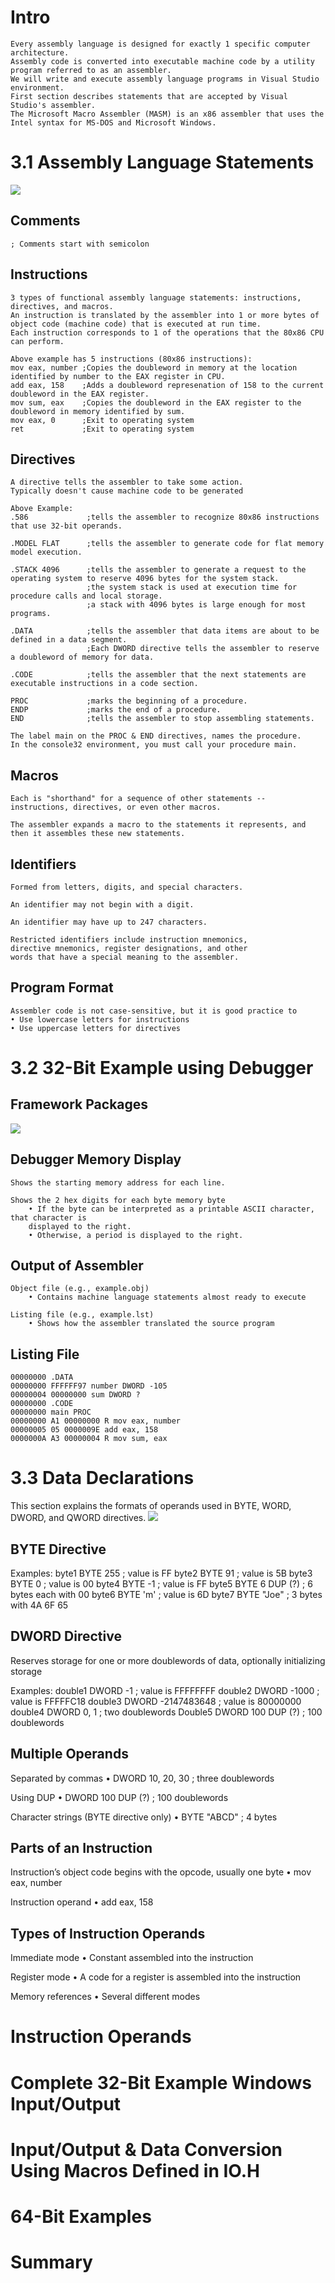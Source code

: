 # Intro
    Every assembly language is designed for exactly 1 specific computer architecture.
    Assembly code is converted into executable machine code by a utility program referred to as an assembler.
    We will write and execute assembly language programs in Visual Studio environment.
    First section describes statements that are accepted by Visual Studio's assembler.
    The Microsoft Macro Assembler (MASM) is an x86 assembler that uses the Intel syntax for MS-DOS and Microsoft Windows.

# 3.1 Assembly Language Statements
![](https://github.com/JeffreybVilla/ComputerScienceBSPATH/blob/main/CISP%20310%20Assembly%20Language/images/assemblyEx1.png)

## Comments
    ; Comments start with semicolon

## Instructions
    3 types of functional assembly language statements: instructions, directives, and macros.
    An instruction is translated by the assembler into 1 or more bytes of object code (machine code) that is executed at run time.
    Each instruction corresponds to 1 of the operations that the 80x86 CPU can perform.

    Above example has 5 instructions (80x86 instructions):
    mov eax, number ;Copies the doubleword in memory at the location identified by number to the EAX register in CPU.
    add eax, 158    ;Adds a doubleword represenation of 158 to the current doubleword in the EAX register.
    mov sum, eax    ;Copies the doubleword in the EAX register to the doubleword in memory identified by sum.
    mov eax, 0      ;Exit to operating system
    ret             ;Exit to operating system

## Directives
    A directive tells the assembler to take some action. 
    Typically doesn't cause machine code to be generated

    Above Example:
    .586             ;tells the assembler to recognize 80x86 instructions that use 32-bit operands.

    .MODEL FLAT      ;tells the assembler to generate code for flat memory model execution.

    .STACK 4096      ;tells the assembler to generate a request to the operating system to reserve 4096 bytes for the system stack.
                     ;the system stack is used at execution time for procedure calls and local storage.
                     ;a stack with 4096 bytes is large enough for most programs.

    .DATA            ;tells the assembler that data items are about to be defined in a data segment.
                     ;Each DWORD directive tells the assembler to reserve a doubleword of memory for data.

    .CODE            ;tells the assembler that the next statements are executable instructions in a code section.

    PROC             ;marks the beginning of a procedure.
    ENDP             ;marks the end of a procedure.
    END              ;tells the assembler to stop assembling statements.

    The label main on the PROC & END directives, names the procedure.
    In the console32 environment, you must call your procedure main.

## Macros
    Each is "shorthand" for a sequence of other statements -- instructions, directives, or even other macros.

    The assembler expands a macro to the statements it represents, and then it assembles these new statements.


## Identifiers
    Formed from letters, digits, and special characters.

    An identifier may not begin with a digit.

    An identifier may have up to 247 characters.

    Restricted identifiers include instruction mnemonics,
    directive mnemonics, register designations, and other
    words that have a special meaning to the assembler.

## Program Format
    Assembler code is not case-sensitive, but it is good practice to
    • Use lowercase letters for instructions
    • Use uppercase letters for directives















# 3.2 32-Bit Example using Debugger
## Framework Packages
![](https://github.com/JeffreybVilla/ComputerScienceBSPATH/blob/main/CISP%20310%20Assembly%20Language/images/frameworks.png)

## Debugger Memory Display
    Shows the starting memory address for each line.

    Shows the 2 hex digits for each byte memory byte
        • If the byte can be interpreted as a printable ASCII character, that character is
        displayed to the right.
        • Otherwise, a period is displayed to the right.

## Output of Assembler
    Object file (e.g., example.obj)
        • Contains machine language statements almost ready to execute

    Listing file (e.g., example.lst)
        • Shows how the assembler translated the source program

## Listing File
    00000000 .DATA
    00000000 FFFFFF97 number DWORD -105
    00000004 00000000 sum DWORD ?
    00000000 .CODE
    00000000 main PROC
    00000000 A1 00000000 R mov eax, number
    00000005 05 0000009E add eax, 158
    0000000A A3 00000004 R mov sum, eax















# 3.3 Data Declarations
This section explains the formats of operands used in BYTE, WORD, DWORD, and QWORD directives.
![](https://github.com/JeffreybVilla/ComputerScienceBSPATH/blob/main/CISP%20310%20Assembly%20Language/images/dataDeclarations.png)

## BYTE Directive
Examples:
byte1   BYTE 255            ; value is FF
byte2   BYTE 91             ; value is 5B
byte3   BYTE 0              ; value is 00
byte4   BYTE -1             ; value is FF
byte5   BYTE 6 DUP (?)      ; 6 bytes each with 00
byte6   BYTE 'm'            ; value is 6D
byte7   BYTE "Joe"          ; 3 bytes with 4A 6F 65

## DWORD Directive
Reserves storage for one or more doublewords of data, optionally initializing storage

Examples:
double1     DWORD -1                ; value is FFFFFFFF
double2     DWORD -1000             ; value is FFFFFC18
double3     DWORD -2147483648       ; value is 80000000
double4     DWORD 0, 1              ; two doublewords
Double5     DWORD 100 DUP (?)       ; 100 doublewords

## Multiple Operands
Separated by commas
• DWORD 10, 20, 30      ; three doublewords

Using DUP
• DWORD 100 DUP (?)     ; 100 doublewords

Character strings (BYTE directive only)
• BYTE "ABCD"           ; 4 bytes

## Parts of an Instruction
Instruction’s object code begins with the opcode, usually one byte
    • mov eax, number

Instruction operand
    • add eax, 158

## Types of Instruction Operands
Immediate mode
• Constant assembled into the instruction

Register mode
• A code for a register is assembled into the instruction

Memory references
• Several different modes












# Instruction Operands

# Complete 32-Bit Example Windows Input/Output

# Input/Output & Data Conversion Using Macros Defined in IO.H

# 64-Bit Examples

# Summary
